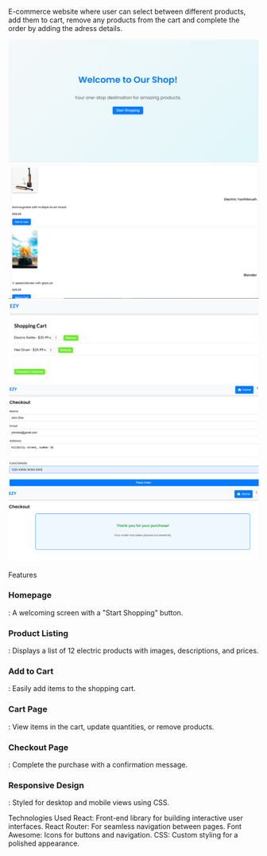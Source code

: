 E-commerce website where user can select between different products, add them to cart, remove any products from the cart and complete the order by adding the adress details.

![alt text](https://github.com/AtanasoaieD/shopping-cart/blob/main/src/finals/2.png)
![alt text](https://github.com/AtanasoaieD/shopping-cart/blob/main/src/finals/1.png)
![alt text](https://github.com/AtanasoaieD/shopping-cart/blob/main/src/finals/3.png)
![alt text](https://github.com/AtanasoaieD/shopping-cart/blob/main/src/finals/4.png)
![alt text](https://github.com/AtanasoaieD/shopping-cart/blob/main/src/finals/5.png)

Features
<h3>Homepage</h3>: A welcoming screen with a "Start Shopping" button.
<h3> Product Listing</h3>: Displays a list of 12 electric products with images, descriptions, and prices.
<h3> Add to Cart</h3>: Easily add items to the shopping cart.
<h3> Cart Page</h3>: View items in the cart, update quantities, or remove products.
<h3>Checkout Page</h3>: Complete the purchase with a confirmation message.
<h3> Responsive Design</h3>: Styled for desktop and mobile views using CSS.


Technologies Used
React: Front-end library for building interactive user interfaces.
React Router: For seamless navigation between pages.
Font Awesome: Icons for buttons and navigation.
CSS: Custom styling for a polished appearance.